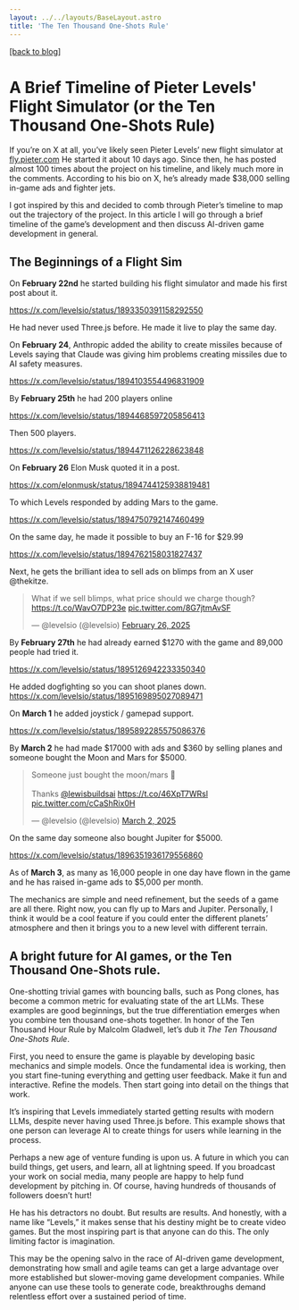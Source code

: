 ```yaml
---
layout: ../../layouts/BaseLayout.astro
title: 'The Ten Thousand One-Shots Rule'
---
```

[[back to blog]](/)

# A Brief Timeline of Pieter Levels' Flight Simulator (or the Ten Thousand One-Shots Rule)

If you’re on X at all, you’ve likely seen Pieter Levels’ new flight simulator at <a href="https://fly.pieter.com" target="_blank" rel="noopener noreferrer">fly.pieter.com</a> He started it about 10 days ago. Since then, he has posted almost 100 times about the project on his timeline, and likely much more in the comments. According to his bio on X, he’s already made $38,000 selling in-game ads and fighter jets. 

I got inspired by this and decided to comb through Pieter’s timeline to map out the trajectory of the project. In this article I will go through a brief timeline of the game’s development and then discuss AI-driven game development in general.

## The Beginnings of a Flight Sim

On **February 22nd** he started building his flight simulator and made his first post about it. 

https://x.com/levelsio/status/1893350391158292550

He had never used Three.js before. He made it live to play the same day.

On **February 24**, Anthropic added the ability to create missiles because of Levels saying that Claude was giving him problems creating missiles due to AI safety measures.

https://x.com/levelsio/status/1894103554496831909

By **February 25th** he had 200 players online

https://x.com/levelsio/status/1894468597205856413

Then 500 players.

https://x.com/levelsio/status/1894471126228623848

On **February 26** Elon Musk quoted it in a post.

https://x.com/elonmusk/status/1894744125938819481

To which Levels responded by adding Mars to the game.

https://x.com/levelsio/status/1894750792147460499

On the same day, he made it possible to buy an F-16 for $29.99

https://x.com/levelsio/status/1894762158031827437

Next, he gets the brilliant idea to sell ads on blimps from an X user @thekitze.

<blockquote class="twitter-tweet"><p lang="en" dir="ltr">What if we sell blimps, what price should we charge though? <a href="https://t.co/WavO7DP23e">https://t.co/WavO7DP23e</a> <a href="https://t.co/8G7jtmAvSF">pic.twitter.com/8G7jtmAvSF</a></p>&mdash; @levelsio (@levelsio) <a href="https://twitter.com/levelsio/status/1894809933448700404?ref_src=twsrc%5Etfw">February 26, 2025</a></blockquote> <script async src="https://platform.twitter.com/widgets.js" charset="utf-8"></script>

By **February 27th** he had already earned $1270 with the game and 89,000 people had tried it.

https://x.com/levelsio/status/1895126942233350340

He added dogfighting so you can shoot planes down.
https://x.com/levelsio/status/1895169895027089471

On **March 1** he added joystick / gamepad support.

https://x.com/levelsio/status/1895892285575086376

By **March 2** he had made $17000 with ads and $360 by selling planes and someone bought the Moon and Mars for $5000.

<blockquote class="twitter-tweet"><p lang="en" dir="ltr">Someone just bought the moon/mars 🤯<br><br>Thanks <a href="https://twitter.com/lewisbuildsai?ref_src=twsrc%5Etfw">@lewisbuildsai</a> <a href="https://t.co/46XpT7WRsl">https://t.co/46XpT7WRsl</a> <a href="https://t.co/cCaShRix0H">pic.twitter.com/cCaShRix0H</a></p>&mdash; @levelsio (@levelsio) <a href="https://twitter.com/levelsio/status/1896287574039384233?ref_src=twsrc%5Etfw">March 2, 2025</a></blockquote> <script async src="https://platform.twitter.com/widgets.js" charset="utf-8"></script>

On the same day someone also bought Jupiter for $5000. 

https://x.com/levelsio/status/1896351936179556860

As of **March 3**, as many as 16,000 people in one day have flown in the game and he has raised in-game ads to $5,000 per month. 

The mechanics are simple and need refinement, but the seeds of a game are all there. Right now, you can fly up to Mars and Jupiter. Personally, I think it would be a cool feature if you could enter the different planets’ atmosphere and then it brings you to a new level with different terrain.

## A bright future for AI games, or the Ten Thousand One-Shots rule.

One-shotting trivial games with bouncing balls, such as Pong clones, has become a common metric for evaluating state of the art LLMs. These examples are good beginnings, but the true differentiation emerges when you combine ten thousand one-shots together. In honor of the Ten Thousand Hour Rule by Malcolm Gladwell, let’s dub it *The Ten Thousand One-Shots Rule*. 

First, you need to ensure the game is playable by developing basic mechanics and simple models. Once the fundamental idea is working, then you start fine-tuning everything and getting user feedback. Make it fun and interactive. Refine the models. Then start going into detail on the things that work.

It’s inspiring that Levels immediately started getting results with modern LLMs, despite never having used Three.js before. This example shows that one person can leverage AI to create things for users while learning in the process. 

Perhaps a new age of venture funding is upon us. A future in which you can build things, get users, and learn, all at lightning speed. If you broadcast your work on social media, many people are happy to help fund development by pitching in. Of course, having hundreds of thousands of followers doesn’t hurt!

He has his detractors no doubt. But results are results. And honestly, with a name like “Levels,” it makes sense that his destiny might be to create video games. But the most inspiring part is that anyone can do this. The only limiting factor is imagination.

This may be the opening salvo in the race of AI-driven game development, demonstrating how small and agile teams can get a large advantage over more established but slower-moving game development companies. While anyone can use these tools to generate code, breakthroughs demand relentless effort over a sustained period of time.